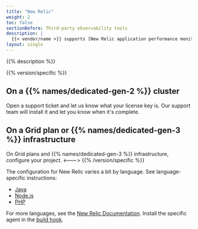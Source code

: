 ```yaml
---
title: "New Relic"
weight: 2
toc: false
sectionBefore: Third-party observability tools
description: |
  {{< vendor/name >}} supports [New Relic application performance monitoring](https://newrelic.com/products/application-monitoring).
layout: single
---
```


{{% description %}}

{{% version/specific %}}
## On a {{% names/dedicated-gen-2 %}} cluster

Open a support ticket and let us know what your license key is.
Our support team will install it and let you know when it's complete.

## On a Grid plan or {{% names/dedicated-gen-3 %}} infrastructure

On Grid plans and {{% names/dedicated-gen-3 %}} infrastructure, configure your project.
<--->
{{% /version/specific %}}

The configuration for New Relic varies a bit by language.
See language-specific instructions:

- [Java](./java.md)
- [Node.js](./nodejs.md)
- [PHP](./php.md)

For more languages, see the [New Relic Documentation](https://docs.newrelic.com/docs/agents/).
Install the specific agent in the [build hook](../../../create-apps/hooks/_index.md).
